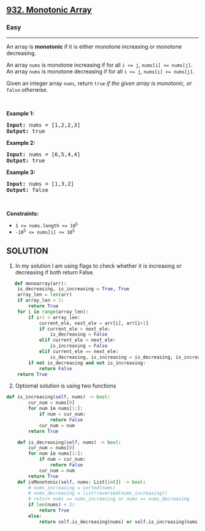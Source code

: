 <h2><a href="https://leetcode.com/problems/monotonic-array">932. Monotonic Array</a></h2><h3>Easy</h3><hr><p>An array is <strong>monotonic</strong> if it is either monotone increasing or monotone decreasing.</p>

<p>An array <code>nums</code> is monotone increasing if for all <code>i &lt;= j</code>, <code>nums[i] &lt;= nums[j]</code>. An array <code>nums</code> is monotone decreasing if for all <code>i &lt;= j</code>, <code>nums[i] &gt;= nums[j]</code>.</p>

<p>Given an integer array <code>nums</code>, return <code>true</code><em> if the given array is monotonic, or </em><code>false</code><em> otherwise</em>.</p>

<p>&nbsp;</p>
<p><strong class="example">Example 1:</strong></p>

<pre>
<strong>Input:</strong> nums = [1,2,2,3]
<strong>Output:</strong> true
</pre>

<p><strong class="example">Example 2:</strong></p>

<pre>
<strong>Input:</strong> nums = [6,5,4,4]
<strong>Output:</strong> true
</pre>

<p><strong class="example">Example 3:</strong></p>

<pre>
<strong>Input:</strong> nums = [1,3,2]
<strong>Output:</strong> false
</pre>

<p>&nbsp;</p>
<p><strong>Constraints:</strong></p>

<ul>
	<li><code>1 &lt;= nums.length &lt;= 10<sup>5</sup></code></li>
	<li><code>-10<sup>5</sup> &lt;= nums[i] &lt;= 10<sup>5</sup></code></li>
</ul>

## SOLUTION
1. In my solution I am using flags to check whether it is increasing or decreasing if both return False.
```python
   def monoarray(arr):
    is_decreasing, is_increasing = True, True
    array_len = len(arr)
    if array_len < 2:
        return True
    for i in range(array_len):
        if i+1 < array_len:
            current_ele, next_ele = arr[i], arr[i+1]
            if current_ele > next_ele:
                is_decreasing = False
            elif current_ele < next_ele:
                is_increasing = False
            elif current_ele == next_ele:
                is_decreasing, is_increasing = is_decreasing, is_increasing
        if not is_decreasing and not is_increasing:
            return False
    return True
```
2. Optiomal solution is using two functions
```python
def is_increasing(self, nums) -> bool:
        cur_num = nums[0]
        for num in nums[1:]:
            if num < cur_num:
                return False
            cur_num = num
        return True

    def is_decreasing(self, nums) -> bool:
        cur_num = nums[0]
        for num in nums[1:]:
            if num > cur_num:
                return False
            cur_num = num
        return True
    def isMonotonic(self, nums: List[int]) -> bool:
        # nums_increasing = sorted(nums)
        # nums_decreasing = list(reversed(nums_increasing))
        # return nums == nums_increasing or nums == nums_decreasing
        if len(nums) < 2:
            return True
        else:
            return self.is_decreasing(nums) or self.is_increasing(nums)
```
